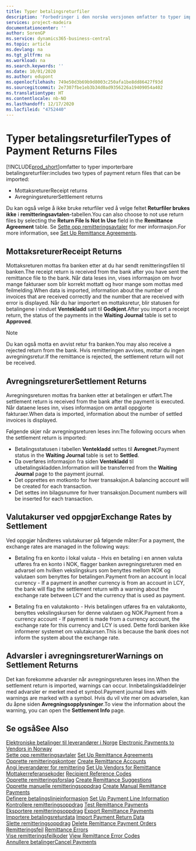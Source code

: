 ```yaml
---
title: Typer betalingsreturfiler
description: 'Forbedringer i den norske versjonen omfatter to typer importerbare betalingsreturfiler:'
services: project-madeira
documentationcenter: ''
author: SorenGP
ms.service: dynamics365-business-central
ms.topic: article
ms.devlang: na
ms.tgt_pltfrm: na
ms.workload: na
ms.search.keywords: ''
ms.date: 10/01/2020
ms.author: edupont
ms.openlocfilehash: 749e50d3b69b9d8003c250afa1be8dd86427f93d
ms.sourcegitcommit: 2e7307fbe1eb3b34d0ad9356226a19409054a402
ms.translationtype: HT
ms.contentlocale: nb-NO
ms.lasthandoff: 12/17/2020
ms.locfileid: "4752440"
---
```

# <a name="types-of-payment-returns-files"></a><span data-ttu-id="71ec4-103">Typer betalingsreturfiler</span><span class="sxs-lookup"><span data-stu-id="71ec4-103">Types of Payment Returns Files</span></span>
[!INCLUDE[prod_short](../../includes/prod_short.md)]<span data-ttu-id="71ec4-104">omfatter to typer importerbare betalingsreturfiler:</span><span class="sxs-lookup"><span data-stu-id="71ec4-104">includes two types of payment return files that can be imported:</span></span>  

- <span data-ttu-id="71ec4-105">Mottaksreturer</span><span class="sxs-lookup"><span data-stu-id="71ec4-105">Receipt returns</span></span>  
- <span data-ttu-id="71ec4-106">Avregningsreturer</span><span class="sxs-lookup"><span data-stu-id="71ec4-106">Settlement returns</span></span>  

<span data-ttu-id="71ec4-107">Du kan også velge å ikke bruke returfiler ved å velge feltet **Returfiler brukes ikke** i **remitteringsavtalen**-tabellen.</span><span class="sxs-lookup"><span data-stu-id="71ec4-107">You can also choose to not use return files by selecting the **Return File Is Not In Use** field in the **Remittance Agreement** table.</span></span> <span data-ttu-id="71ec4-108">Se [Sette opp remitteringsavtaler](how-to-set-up-remittance-agreements.md) for mer informasjon.</span><span class="sxs-lookup"><span data-stu-id="71ec4-108">For more information, see [Set Up Remittance Agreements](how-to-set-up-remittance-agreements.md).</span></span>  

## <a name="receipt-returns"></a><span data-ttu-id="71ec4-109">Mottaksreturer</span><span class="sxs-lookup"><span data-stu-id="71ec4-109">Receipt Returns</span></span>  
<span data-ttu-id="71ec4-110">Mottaksreturen mottas fra banken etter at du har sendt remitteringsfilen til banken.</span><span class="sxs-lookup"><span data-stu-id="71ec4-110">The receipt return is received from the bank after you have sent the remittance file to the bank.</span></span> <span data-ttu-id="71ec4-111">Når data leses inn, vises informasjon om hvor mange fakturaer som blir korrekt mottatt og hvor mange som mottas med feilmelding.</span><span class="sxs-lookup"><span data-stu-id="71ec4-111">When data is imported, information about the number of invoices that are received correctly and the number that are received with error is displayed.</span></span> <span data-ttu-id="71ec4-112">Når du har importert en mottaksretur, blir statusen for betalingene i vinduet **Ventekladd** satt til **Godkjent**.</span><span class="sxs-lookup"><span data-stu-id="71ec4-112">After you import a receipt return, the status of the payments in the **Waiting Journal** table is set to **Approved**.</span></span>  

> [!NOTE]  
>  <span data-ttu-id="71ec4-113">Du kan også motta en avvist retur fra banken.</span><span class="sxs-lookup"><span data-stu-id="71ec4-113">You may also receive a rejected return from the bank.</span></span> <span data-ttu-id="71ec4-114">Hvis remitteringen avvises, mottar du ingen avregningsretur.</span><span class="sxs-lookup"><span data-stu-id="71ec4-114">If the remittance is rejected, the settlement return will not be received.</span></span>  

## <a name="settlement-returns"></a><span data-ttu-id="71ec4-115">Avregningsreturer</span><span class="sxs-lookup"><span data-stu-id="71ec4-115">Settlement Returns</span></span>  
<span data-ttu-id="71ec4-116">Avregningsreturen mottas fra banken etter at betalingen er utført.</span><span class="sxs-lookup"><span data-stu-id="71ec4-116">The settlement return is received from the bank after the payment is executed.</span></span> <span data-ttu-id="71ec4-117">Når dataene leses inn, vises informasjon om antall oppgjorte fakturaer.</span><span class="sxs-lookup"><span data-stu-id="71ec4-117">When data is imported, information about the number of settled invoices is displayed.</span></span>  

<span data-ttu-id="71ec4-118">Følgende skjer når avregningsreturen leses inn:</span><span class="sxs-lookup"><span data-stu-id="71ec4-118">The following occurs when the settlement return is imported:</span></span>  

- <span data-ttu-id="71ec4-119">Betalingsstatusen i tabellen **Ventekladd** settes til **Avregnet**.</span><span class="sxs-lookup"><span data-stu-id="71ec4-119">Payment status in the **Waiting Journal** table is set to **Settled**.</span></span>  
- <span data-ttu-id="71ec4-120">Da overføres informasjon fra siden **Ventekladd** til utbetalingskladden.</span><span class="sxs-lookup"><span data-stu-id="71ec4-120">Information will be transferred from the **Waiting Journal** page to the payment journal.</span></span>  
- <span data-ttu-id="71ec4-121">Det opprettes en motkonto for hver transaksjon.</span><span class="sxs-lookup"><span data-stu-id="71ec4-121">A balancing account will be created for each transaction.</span></span>  
- <span data-ttu-id="71ec4-122">Det settes inn bilagsnumre for hver transaksjon.</span><span class="sxs-lookup"><span data-stu-id="71ec4-122">Document numbers will be inserted for each transaction.</span></span>  

## <a name="exchange-rates-by-settlement"></a><span data-ttu-id="71ec4-123">Valutakurser ved oppgjør</span><span class="sxs-lookup"><span data-stu-id="71ec4-123">Exchange Rates by Settlement</span></span>  
<span data-ttu-id="71ec4-124">Ved oppgjør håndteres valutakurser på følgende måter:</span><span class="sxs-lookup"><span data-stu-id="71ec4-124">For a payment, the exchange rates are managed in the following ways:</span></span>  

- <span data-ttu-id="71ec4-125">Betaling fra en konto i lokal valuta - Hvis en betaling i en annen valuta utføres fra en konto i NOK, flagger banken avregningsreturen med en advarsel om hvilken vekslingskurs som benyttes mellom NOK og valutaen som benyttes for betalingen.</span><span class="sxs-lookup"><span data-stu-id="71ec4-125">Payment from an account in local currency - If a payment in another currency is from an account in LCY, the bank will flag the settlement return with a warning about the exchange rate between LCY and the currency that is used as payment.</span></span>  

- <span data-ttu-id="71ec4-126">Betaling fra en valutakonto - Hvis betalingen utføres fra en valutakonto, benyttes vekslingskursen for denne valutaen og NOK.</span><span class="sxs-lookup"><span data-stu-id="71ec4-126">Payment from a currency account - If payment is made from a currency account, the exchange rate for this currency and LCY is used.</span></span> <span data-ttu-id="71ec4-127">Dette fordi banken ikke informerer systemet om valutakursen.</span><span class="sxs-lookup"><span data-stu-id="71ec4-127">This is because the bank does not inform the system about the exchange rate.</span></span>  

## <a name="warnings-on-settlement-returns"></a><span data-ttu-id="71ec4-128">Advarsler i avregningsreturer</span><span class="sxs-lookup"><span data-stu-id="71ec4-128">Warnings on Settlement Returns</span></span>  
<span data-ttu-id="71ec4-129">Det kan forekomme advarsler når avregningsreturen leses inn.</span><span class="sxs-lookup"><span data-stu-id="71ec4-129">When the settlement return is imported, warnings can occur.</span></span> <span data-ttu-id="71ec4-130">Innbetalingskladdelinjer med advarsler er merket med et symbol.</span><span class="sxs-lookup"><span data-stu-id="71ec4-130">Payment journal lines with warnings are marked with a symbol.</span></span> <span data-ttu-id="71ec4-131">Hvis du vil vite mer om advarselen, kan du åpne siden **Avregningsopplysninger**.</span><span class="sxs-lookup"><span data-stu-id="71ec4-131">To view the information about the warning, you can open the **Settlement Info** page.</span></span>  

## <a name="see-also"></a><span data-ttu-id="71ec4-132">Se også</span><span class="sxs-lookup"><span data-stu-id="71ec4-132">See Also</span></span>  
 <span data-ttu-id="71ec4-133">[Elektroniske betalinger til leverandører i Norge](electronic-payments-to-vendors-in-norway.md) </span><span class="sxs-lookup"><span data-stu-id="71ec4-133">[Electronic Payments to Vendors in Norway](electronic-payments-to-vendors-in-norway.md) </span></span>  
 <span data-ttu-id="71ec4-134">[Sette opp remitteringsavtaler](how-to-set-up-remittance-agreements.md) </span><span class="sxs-lookup"><span data-stu-id="71ec4-134">[Set Up Remittance Agreements](how-to-set-up-remittance-agreements.md) </span></span>  
 <span data-ttu-id="71ec4-135">[Opprette remitteringskontoer](how-to-create-remittance-accounts.md) </span><span class="sxs-lookup"><span data-stu-id="71ec4-135">[Create Remittance Accounts](how-to-create-remittance-accounts.md) </span></span>  
 <span data-ttu-id="71ec4-136">[Angi leverandører for remittering](how-to-set-up-vendors-for-remittance.md) </span><span class="sxs-lookup"><span data-stu-id="71ec4-136">[Set Up Vendors for Remittance](how-to-set-up-vendors-for-remittance.md) </span></span>  
 <span data-ttu-id="71ec4-137">[Mottakerreferansekoder](recipient-reference-codes.md) </span><span class="sxs-lookup"><span data-stu-id="71ec4-137">[Recipient Reference Codes](recipient-reference-codes.md) </span></span>  
 <span data-ttu-id="71ec4-138">[Opprette remitteringsforslag](how-to-create-remittance-suggestions.md) </span><span class="sxs-lookup"><span data-stu-id="71ec4-138">[Create Remittance Suggestions](how-to-create-remittance-suggestions.md) </span></span>  
 <span data-ttu-id="71ec4-139">[Opprette manuelle remitteringsoppdrag](how-to-create-manual-remittance-payments.md) </span><span class="sxs-lookup"><span data-stu-id="71ec4-139">[Create Manual Remittance Payments](how-to-create-manual-remittance-payments.md) </span></span>  
 <span data-ttu-id="71ec4-140">[Definere betalingslinjeinformasjon](how-to-set-up-payment-line-information.md) </span><span class="sxs-lookup"><span data-stu-id="71ec4-140">[Set Up Payment Line Information](how-to-set-up-payment-line-information.md) </span></span>  
 <span data-ttu-id="71ec4-141">[Kontrollere remitteringsoppdrag](how-to-test-remittance-payments.md) </span><span class="sxs-lookup"><span data-stu-id="71ec4-141">[Test Remittance Payments](how-to-test-remittance-payments.md) </span></span>  
 <span data-ttu-id="71ec4-142">[Eksportere remitteringsoppdrag](how-to-export-remittance-payments.md) </span><span class="sxs-lookup"><span data-stu-id="71ec4-142">[Export Remittance Payments](how-to-export-remittance-payments.md) </span></span>  
 <span data-ttu-id="71ec4-143">[Importere betalingsreturdata](how-to-import-payment-return-data.md) </span><span class="sxs-lookup"><span data-stu-id="71ec4-143">[Import Payment Return Data](how-to-import-payment-return-data.md) </span></span>  
 <span data-ttu-id="71ec4-144">[Slette remitteringsoppdrag](how-to-delete-remittance-payment-orders.md) </span><span class="sxs-lookup"><span data-stu-id="71ec4-144">[Delete Remittance Payment Orders](how-to-delete-remittance-payment-orders.md) </span></span>  
 <span data-ttu-id="71ec4-145">[Remitteringsfeil](remittance-errors.md) </span><span class="sxs-lookup"><span data-stu-id="71ec4-145">[Remittance Errors](remittance-errors.md) </span></span>  
 <span data-ttu-id="71ec4-146">[Vise remitteringsfeilkoder](how-to-view-remittance-error-codes.md) </span><span class="sxs-lookup"><span data-stu-id="71ec4-146">[View Remittance Error Codes](how-to-view-remittance-error-codes.md) </span></span>  
 [<span data-ttu-id="71ec4-147">Annullere betalinger</span><span class="sxs-lookup"><span data-stu-id="71ec4-147">Cancel Payments</span></span>](how-to-cancel-payments.md)
